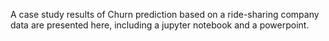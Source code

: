 A case study results of Churn prediction based on a ride-sharing company data are presented here, including a jupyter notebook and a powerpoint.
